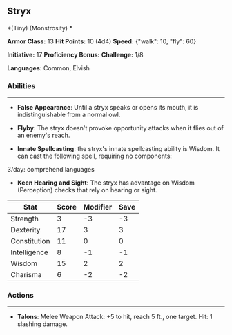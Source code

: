 ## Stryx
*(Tiny) (Monstrosity) *

**Armor Class:** 13
**Hit Points:** 10 (4d4)
**Speed:** {"walk": 10, "fly": 60}

**Initiative:** 17
**Proficiency Bonus:**
**Challenge:** 1/8

**Languages:** Common, Elvish

### Abilities
 --- 
- **False Appearance**: Until a stryx speaks or opens its mouth, it is indistinguishable from a normal owl.

- **Flyby**: The stryx doesn't provoke opportunity attacks when it flies out of an enemy's reach.

- **Innate Spellcasting**: the stryx's innate spellcasting ability is Wisdom. It can cast the following spell, requiring no components:

3/day: comprehend languages

- **Keen Hearing and Sight**: The stryx has advantage on Wisdom (Perception) checks that rely on hearing or sight.



| Stat | Score | Modifier | Save |
| ---- | ---- | ---- | ---- |
| Strength | 3 | -3 | -3 |
| Dexterity | 17 | 3 | 3 |
| Constitution | 11 | 0 | 0 |
| Intelligence | 8 | -1 | -1 |
| Wisdom | 15 | 2 | 2 |
| Charisma | 6 | -2 | -2 |

### Actions
 --- 
- **Talons**: Melee Weapon Attack: +5 to hit, reach 5 ft., one target. Hit: 1 slashing damage.

